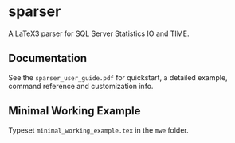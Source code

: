 sparser
=========
A LaTeX3 parser for SQL Server Statistics IO and TIME.

Documentation
---------
See the ``sparser_user_guide.pdf`` for quickstart, a detailed example, command reference and customization info.

Minimal Working Example
---------
Typeset ``minimal_working_example.tex`` in the ``mwe`` folder.
